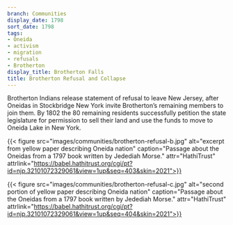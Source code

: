 ```yaml
---
branch: Communities
display_date: 1798
sort_date: 1798
tags:
- Oneida
- activism
- migration
- refusals
- Brotherton
display_title: Brotherton Falls
title: Brotherton Refusal and Collapse
---
```


Brotherton Indians release statement of refusal to leave New Jersey, after Oneidas in Stockbridge New York invite Brotherton’s remaining members to join them. By 1802 the 80 remaining residents successfully petition the state legislature for permission to sell their land and use the funds to move to Oneida Lake in New York. 

{{< figure src="images/communities/brotherton-refusal-b.jpg" alt="excerpt from yellow paper describing Oneida nation" caption="Passage about the Oneidas from a 1797 book written by Jedediah Morse." attr="HathiTrust" attrlink="https://babel.hathitrust.org/cgi/pt?id=njp.32101072329061&view=1up&seq=403&skin=2021">}}

{{< figure src="images/communities/brotherton-refusal-c.jpg" alt="second portion of yellow paper describing Oneida nation" caption="Passage about the Oneidas from a 1797 book written by Jedediah Morse." attr="HathiTrust" attrlink="https://babel.hathitrust.org/cgi/pt?id=njp.32101072329061&view=1up&seq=404&skin=2021">}}
